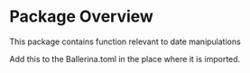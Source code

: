 # Package Overview
This package contains function relevant to date manipulations

Add this to the Ballerina.toml in the place where it is imported.


